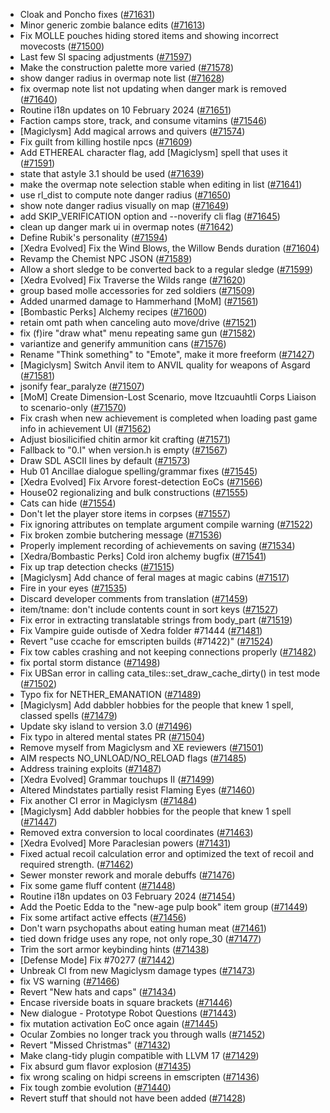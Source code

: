 * Cloak and Poncho fixes ([#71631](https://github.com/CleverRaven/Cataclysm-DDA/pull/71631))
* Minor generic zombie balance edits ([#71613](https://github.com/CleverRaven/Cataclysm-DDA/pull/71613))
* Fix MOLLE pouches hiding stored items and showing incorrect movecosts ([#71500](https://github.com/CleverRaven/Cataclysm-DDA/pull/71500))
* Last few SI spacing adjustments ([#71597](https://github.com/CleverRaven/Cataclysm-DDA/pull/71597))
* Make the construction palette more varied ([#71578](https://github.com/CleverRaven/Cataclysm-DDA/pull/71578))
* show danger radius in overmap note list ([#71628](https://github.com/CleverRaven/Cataclysm-DDA/pull/71628))
* fix overmap note list not updating when danger mark is removed ([#71640](https://github.com/CleverRaven/Cataclysm-DDA/pull/71640))
* Routine i18n updates on 10 February 2024 ([#71651](https://github.com/CleverRaven/Cataclysm-DDA/pull/71651))
* Faction camps store, track, and consume vitamins ([#71546](https://github.com/CleverRaven/Cataclysm-DDA/pull/71546))
* [Magiclysm] Add magical arrows and quivers ([#71574](https://github.com/CleverRaven/Cataclysm-DDA/pull/71574))
* Fix guilt from killing hostile npcs ([#71609](https://github.com/CleverRaven/Cataclysm-DDA/pull/71609))
* Add ETHEREAL character flag, add [Magiclysm] spell that uses it ([#71591](https://github.com/CleverRaven/Cataclysm-DDA/pull/71591))
* state that astyle 3.1 should be used ([#71639](https://github.com/CleverRaven/Cataclysm-DDA/pull/71639))
* make the overmap note selection stable when editing in list ([#71641](https://github.com/CleverRaven/Cataclysm-DDA/pull/71641))
* use rl_dist to compute note danger radius ([#71650](https://github.com/CleverRaven/Cataclysm-DDA/pull/71650))
* show note danger radius visually on map ([#71649](https://github.com/CleverRaven/Cataclysm-DDA/pull/71649))
* add SKIP_VERIFICATION option and --noverify cli flag ([#71645](https://github.com/CleverRaven/Cataclysm-DDA/pull/71645))
* clean up danger mark ui in overmap notes ([#71642](https://github.com/CleverRaven/Cataclysm-DDA/pull/71642))
* Define Rubik's personality ([#71594](https://github.com/CleverRaven/Cataclysm-DDA/pull/71594))
* [Xedra Evolved] Fix the Wind Blows, the Willow Bends duration ([#71604](https://github.com/CleverRaven/Cataclysm-DDA/pull/71604))
* Revamp the Chemist NPC JSON ([#71589](https://github.com/CleverRaven/Cataclysm-DDA/pull/71589))
* Allow a short sledge to be converted back to a regular sledge ([#71599](https://github.com/CleverRaven/Cataclysm-DDA/pull/71599))
* [Xedra Evolved] Fix Traverse the Wilds range ([#71620](https://github.com/CleverRaven/Cataclysm-DDA/pull/71620))
* group based molle accessories for zed soldiers ([#71509](https://github.com/CleverRaven/Cataclysm-DDA/pull/71509))
* Added unarmed damage to Hammerhand [MoM] ([#71561](https://github.com/CleverRaven/Cataclysm-DDA/pull/71561))
* [Bombastic Perks] Alchemy recipes ([#71600](https://github.com/CleverRaven/Cataclysm-DDA/pull/71600))
* retain omt path when canceling auto move/drive ([#71521](https://github.com/CleverRaven/Cataclysm-DDA/pull/71521))
* fix (f)ire "draw what" menu repeating same gun ([#71582](https://github.com/CleverRaven/Cataclysm-DDA/pull/71582))
* variantize and generify ammunition cans ([#71576](https://github.com/CleverRaven/Cataclysm-DDA/pull/71576))
* Rename "Think something" to "Emote", make it more freeform ([#71427](https://github.com/CleverRaven/Cataclysm-DDA/pull/71427))
* [Magiclysm] Switch Anvil item to ANVIL quality for weapons of Asgard ([#71581](https://github.com/CleverRaven/Cataclysm-DDA/pull/71581))
* jsonify fear_paralyze ([#71507](https://github.com/CleverRaven/Cataclysm-DDA/pull/71507))
* [MoM] Create Dimension-Lost Scenario, move Itzcuauhtli Corps Liaison to scenario-only ([#71570](https://github.com/CleverRaven/Cataclysm-DDA/pull/71570))
* Fix crash when new achievement is completed when loading past game info in achievement UI ([#71562](https://github.com/CleverRaven/Cataclysm-DDA/pull/71562))
* Adjust biosilicified chitin armor kit crafting ([#71571](https://github.com/CleverRaven/Cataclysm-DDA/pull/71571))
* Fallback to "0.I" when version.h is empty ([#71567](https://github.com/CleverRaven/Cataclysm-DDA/pull/71567))
* Draw SDL ASCII lines by default ([#71573](https://github.com/CleverRaven/Cataclysm-DDA/pull/71573))
* Hub 01 Ancillae dialogue spelling/grammar fixes ([#71545](https://github.com/CleverRaven/Cataclysm-DDA/pull/71545))
* [Xedra Evolved] Fix Arvore forest-detection EoCs ([#71566](https://github.com/CleverRaven/Cataclysm-DDA/pull/71566))
* House02 regionalizing and bulk constructions ([#71555](https://github.com/CleverRaven/Cataclysm-DDA/pull/71555))
* Cats can hide ([#71554](https://github.com/CleverRaven/Cataclysm-DDA/pull/71554))
* Don't let the player store items in corpses ([#71557](https://github.com/CleverRaven/Cataclysm-DDA/pull/71557))
* Fix ignoring attributes on template argument compile warning ([#71522](https://github.com/CleverRaven/Cataclysm-DDA/pull/71522))
* Fix broken zombie butchering message ([#71536](https://github.com/CleverRaven/Cataclysm-DDA/pull/71536))
* Properly implement recording of achievements on saving ([#71534](https://github.com/CleverRaven/Cataclysm-DDA/pull/71534))
* [Xedra/Bombastic Perks] Cold iron alchemy bugfix ([#71541](https://github.com/CleverRaven/Cataclysm-DDA/pull/71541))
* Fix up trap detection checks ([#71515](https://github.com/CleverRaven/Cataclysm-DDA/pull/71515))
* [Magiclysm] Add chance of feral mages at magic cabins ([#71517](https://github.com/CleverRaven/Cataclysm-DDA/pull/71517))
* Fire in your eyes ([#71535](https://github.com/CleverRaven/Cataclysm-DDA/pull/71535))
* Discard developer comments from translation ([#71459](https://github.com/CleverRaven/Cataclysm-DDA/pull/71459))
* item/tname: don't include contents count in sort keys ([#71527](https://github.com/CleverRaven/Cataclysm-DDA/pull/71527))
* Fix error in extracting translatable strings from body_part ([#71519](https://github.com/CleverRaven/Cataclysm-DDA/pull/71519))
* Fix Vampire guide outisde of Xedra folder #71444 ([#71481](https://github.com/CleverRaven/Cataclysm-DDA/pull/71481))
* Revert "use ccache for emscripten builds (#71422)" ([#71524](https://github.com/CleverRaven/Cataclysm-DDA/pull/71524))
* Fix tow cables crashing and not keeping connections properly ([#71482](https://github.com/CleverRaven/Cataclysm-DDA/pull/71482))
* fix portal storm distance ([#71498](https://github.com/CleverRaven/Cataclysm-DDA/pull/71498))
* Fix UBSan error in calling cata_tiles::set_draw_cache_dirty() in test mode ([#71502](https://github.com/CleverRaven/Cataclysm-DDA/pull/71502))
* Typo fix for NETHER_EMANATION ([#71489](https://github.com/CleverRaven/Cataclysm-DDA/pull/71489))
* [Magiclysm] Add dabbler hobbies for the people that knew 1 spell, classed spells ([#71479](https://github.com/CleverRaven/Cataclysm-DDA/pull/71479))
* Update sky island to version 3.0 ([#71496](https://github.com/CleverRaven/Cataclysm-DDA/pull/71496))
* Fix typo in altered mental states PR ([#71504](https://github.com/CleverRaven/Cataclysm-DDA/pull/71504))
* Remove myself from Magiclysm and XE reviewers ([#71501](https://github.com/CleverRaven/Cataclysm-DDA/pull/71501))
* AIM respects NO_UNLOAD/NO_RELOAD flags ([#71485](https://github.com/CleverRaven/Cataclysm-DDA/pull/71485))
* Address training exploits ([#71487](https://github.com/CleverRaven/Cataclysm-DDA/pull/71487))
* [Xedra Evolved] Grammar touchups II ([#71499](https://github.com/CleverRaven/Cataclysm-DDA/pull/71499))
* Altered Mindstates partially resist Flaming Eyes ([#71460](https://github.com/CleverRaven/Cataclysm-DDA/pull/71460))
* Fix another CI error in Magiclysm ([#71484](https://github.com/CleverRaven/Cataclysm-DDA/pull/71484))
* [Magiclysm] Add dabbler hobbies for the people that knew 1 spell ([#71447](https://github.com/CleverRaven/Cataclysm-DDA/pull/71447))
* Removed extra conversion to local coordinates ([#71463](https://github.com/CleverRaven/Cataclysm-DDA/pull/71463))
* [Xedra Evolved] More Paraclesian powers ([#71431](https://github.com/CleverRaven/Cataclysm-DDA/pull/71431))
* Fixed actual recoil calculation error and optimized the text of recoil and required strength. ([#71462](https://github.com/CleverRaven/Cataclysm-DDA/pull/71462))
* Sewer monster rework and morale debuffs ([#71476](https://github.com/CleverRaven/Cataclysm-DDA/pull/71476))
* Fix some game fluff content ([#71448](https://github.com/CleverRaven/Cataclysm-DDA/pull/71448))
* Routine i18n updates on 03 February 2024 ([#71454](https://github.com/CleverRaven/Cataclysm-DDA/pull/71454))
* Add the Poetic Edda to the "new-age pulp book" item group ([#71449](https://github.com/CleverRaven/Cataclysm-DDA/pull/71449))
* Fix some artifact active effects ([#71456](https://github.com/CleverRaven/Cataclysm-DDA/pull/71456))
* Don't warn psychopaths about eating human meat ([#71461](https://github.com/CleverRaven/Cataclysm-DDA/pull/71461))
* tied down fridge uses any rope, not only rope_30 ([#71477](https://github.com/CleverRaven/Cataclysm-DDA/pull/71477))
* Trim the sort armor keybinding hints ([#71438](https://github.com/CleverRaven/Cataclysm-DDA/pull/71438))
* [Defense Mode] Fix #70277 ([#71442](https://github.com/CleverRaven/Cataclysm-DDA/pull/71442))
* Unbreak CI from new Magiclysm damage types ([#71473](https://github.com/CleverRaven/Cataclysm-DDA/pull/71473))
* fix VS warning ([#71466](https://github.com/CleverRaven/Cataclysm-DDA/pull/71466))
* Revert "New hats and caps" ([#71434](https://github.com/CleverRaven/Cataclysm-DDA/pull/71434))
* Encase riverside boats in square brackets ([#71446](https://github.com/CleverRaven/Cataclysm-DDA/pull/71446))
* New dialogue - Prototype Robot Questions ([#71443](https://github.com/CleverRaven/Cataclysm-DDA/pull/71443))
* fix mutation activation EoC once again ([#71445](https://github.com/CleverRaven/Cataclysm-DDA/pull/71445))
* Ocular Zombies no longer track you through walls ([#71452](https://github.com/CleverRaven/Cataclysm-DDA/pull/71452))
* Revert "Missed Christmas" ([#71432](https://github.com/CleverRaven/Cataclysm-DDA/pull/71432))
* Make clang-tidy plugin compatible with LLVM 17 ([#71429](https://github.com/CleverRaven/Cataclysm-DDA/pull/71429))
* Fix absurd gum flavor explosion ([#71435](https://github.com/CleverRaven/Cataclysm-DDA/pull/71435))
* fix wrong scaling on hidpi screens in emscripten ([#71436](https://github.com/CleverRaven/Cataclysm-DDA/pull/71436))
* Fix tough zombie evolution ([#71440](https://github.com/CleverRaven/Cataclysm-DDA/pull/71440))
* Revert stuff that should not have been added ([#71428](https://github.com/CleverRaven/Cataclysm-DDA/pull/71428))
